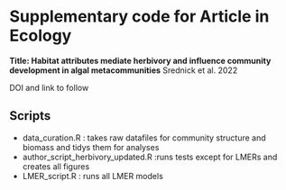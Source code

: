 # Supplementary code for Article in Ecology

**Title: Habitat attributes mediate herbivory and influence community development in algal metacommunities**
Srednick et al. 2022

DOI and link to follow


## Scripts

- data_curation.R : takes raw datafiles for community structure and biomass and tidys them for analyses
- author_script_herbivory_updated.R :runs tests except for LMERs and creates all figures
- LMER_script.R : runs all LMER models 

